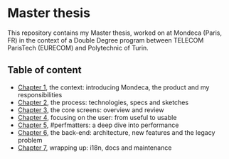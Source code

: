 # Master thesis

This repository contains my Master thesis, worked on at Mondeca (Paris, FR) in the context of a Double Degree program between TELECOM ParisTech (EURECOM) and Polytechnic of Turin.

## Table of content

- [Chapter 1](./ch1/ch1.md), the context: introducing Mondeca, the product and my responsibilities
- [Chapter 2](./ch2/ch2.md), the process: technologies, specs and sketches
- [Chapter 3](./ch3/ch3.md), the core screens: overview and review
- [Chapter 4](./ch4/ch4.md), focusing on the user: from useful to usable
- [Chapter 5](./ch5/ch5.md), #perfmatters: a deep dive into performance
- [Chapter 6](./ch6/ch6.md), the back-end: architecture, new features and the legacy problem
- [Chapter 7](./ch7/ch7.md), wrapping up: i18n, docs and maintenance

